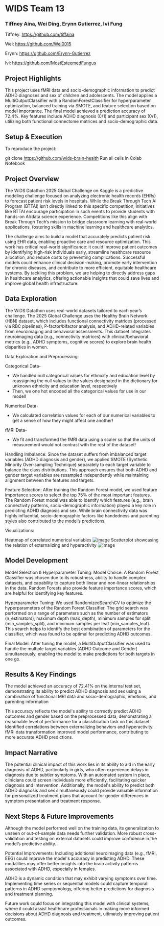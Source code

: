 # WIDS Team 13
### Tiffney Aina, Wei Ding, Erynn Gutierrez, Ivi Fung

Tiffney: https://github.com/tiffaina

Wei: https://github.com/Wei0015

Erynn: https://github.com/Erynn-Gutierrez

Ivi: https://github.com/MostEsteemedFungus

## Project Highlights
This project uses fMRI data and socio-demographic information to predict ADHD diagnoses and sex of children and adolescents. The model applies a MultiOutputClassifier with a RandomForestClassifier for hyperparameter optimization, balanced training via SMOTE, and feature selection based on model importance. The final model achieved a prediction accuracy of 72.4%. Key features include ADHD diagnosis (0/1) and participant sex (0/1), utilizing both functional connectome matrices and socio-demographic data.

## Setup & Execution  
To reproduce the project:  

git clone https://github.com/wids-brain-health
Run all cells in Colab Notebook

## Project Overview
The WiDS Datathon 2025 Global Challenge on Kaggle is a predictive modeling challenge focused on analyzing electronic health records (EHRs) to forecast patient risk levels in hospitals. While the Break Through Tech AI Program (BTTAI) isn’t directly linked to this specific competition, initiatives like BTTAI  encourage participation in such events to provide students with hands-on AI/data science experience. Competitions like this align with Break Through Tech’s mission to bridge classroom learning with real-world applications, fostering skills in machine learning and healthcare analytics.

The challenge aims to build a model that accurately predicts patient risk using EHR data, enabling proactive care and resource optimization. This work has critical real-world significance: it could improve patient outcomes by identifying high-risk individuals early, streamline healthcare resource allocation, and reduce costs by preventing complications. Successful models could enhance clinical decision-making, promote early intervention for chronic diseases, and contribute to more efficient, equitable healthcare systems. By tackling this problem, we are helping to directly address gaps in healthcare analytics, offering actionable insights that could save lives and improve global health infrastructure.


## Data Exploration

The WiDS Datathon uses real-world datasets tailored to each year’s challenge. The 2025 Global Challenge uses the Healthy Brain Network (HBN) dataset, which includes functional connectivity matrices (processed via RBC pipelines), P-factor/bifactor analysis, and ADHD-related variables from neuroimaging and behavioral assessments. This dataset integrates neuroimaging data (e.g., connectivity matrices) with clinical/behavioral metrics (e.g., ADHD symptoms, cognitive scores) to explore brain health disparities in women.

Data Exploration and Preprocessing:

Categorical Data-
- We handled null categorical values for ethnicity and education level by reassigning the null values to the values designated in the dictionary for unknown ethnicity and education level, respectively
- Then, we one hot encoded all the categorical values for use in our model!

Numerical Data-
- We calculated correlation values for each of our numerical variables to get a sense of how they might affect one another!

fMRI Data-
- We fit and transformed the fMRI data using a scaler so that the units of measurement would not contrast with the rest of the dataset!


Handling Imbalance: Since the dataset suffers from imbalanced target variables (ADHD diagnosis and gender), we applied SMOTE (Synthetic Minority Over-sampling Technique) separately to each target variable to balance the class distributions. This approach ensures that both ADHD and gender target variables are resampled independently while maintaining alignment between the features and targets.

Feature Selection: After training the Random Forest model, we used feature importance scores to select the top 75% of the most important features. The Random Forest model was able to identify which features (e.g., brain connectivity patterns, socio-demographic information) played a key role in predicting ADHD diagnosis and sex. While brain connectivity data was highly influential, socio-demographic factors like handedness and parenting styles also contributed to the model’s predictions.

Visualizations:

Heatmap of correlated numerical variables
![image](https://github.com/user-attachments/assets/4fc6a9dd-e43c-41b7-8da3-1cf248686045)
Scatterplot showcasing the relation of externalizing and hyperactivity
![image](https://github.com/user-attachments/assets/5e9bfdd3-0b18-449a-99a0-f27114916c82)

## Model Development
Model Selection & Hyperparameter Tuning:
Model Choice: A Random Forest Classifier was chosen due to its robustness, ability to handle complex datasets, and capability to capture both linear and non-linear relationships in the data. Random Forests also provide feature importance scores, which are helpful for identifying key features.

Hyperparameter Tuning: We used RandomizedSearchCV to optimize the hyperparameters of the Random Forest Classifier. The grid search was performed on a range of parameters such as the number of estimators (n_estimators), maximum depth (max_depth), minimum samples for split (min_samples_split), and minimum samples per leaf (min_samples_leaf). This search helps to identify the best combination of parameters for the classifier, which was found to be optimal for predicting ADHD outcomes.

Final Model: After tuning the model, a MultiOutputClassifier was used to handle the multiple target variables (ADHD Outcome and Gender) simultaneously, enabling the model to make predictions for both targets in one go.

## Results & Key Findings

The model achieved an accuracy of 72.41% on the internal test set, demonstrating its ability to predict ADHD diagnosis and sex using a combination of functional MRI data and socio-demographic, emotions, and parenting information

This accuracy reflects the model's ability to correctly predict ADHD outcomes and gender based on the preprocessed data, demonstrating a reasonable level of performance for a classification task on this dataset. Identified correlations between externalizing behaviors and hyperactivity. fMRI data transformation improved model performance, contributing to more accurate ADHD predictions.

## Impact Narrative
The potential clinical impact of this work lies in its ability to aid in the early diagnosis of ADHD, particularly in girls, who often experience delays in diagnosis due to subtler symptoms. With an automated system in place, clinicians could screen individuals more efficiently, facilitating quicker diagnosis and intervention. Additionally, the model's ability to predict both ADHD diagnosis and sex simultaneously could provide valuable information for personalized treatment plans that account for gender differences in symptom presentation and treatment response.

## Next Steps & Future Improvements
Although the model performed well on the training data, its generalization to unseen or out-of-sample data needs further validation. More robust cross-validation and testing on external datasets could improve confidence in the model’s predictive ability.

Potential Improvements:
Including additional neuroimaging data (e.g., fMRI, EEG) could improve the model's accuracy in predicting ADHD. These modalities may offer better insights into the brain activity patterns associated with ADHD, especially in females.

ADHD is a dynamic condition that may exhibit varying symptoms over time. Implementing time series or sequential models could capture temporal patterns in ADHD symptomology, offering better predictions for diagnosis and treatment planning.

Future work could focus on integrating this model with clinical systems, where it could assist healthcare professionals in making more informed decisions about ADHD diagnosis and treatment, ultimately improving patient outcomes.

